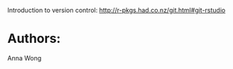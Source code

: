 Introduction to version control: http://r-pkgs.had.co.nz/git.html#git-rstudio

# Authors:

Anna Wong
